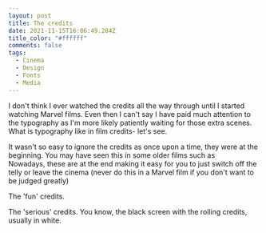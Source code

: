 ```yaml
---
layout: post
title: The credits
date: 2021-11-15T16:06:49.284Z
title_color: "#ffffff"
comments: false
tags:
  - Cinema
  - Design
  - Fonts
  - Media
---
```

I don't think I ever watched the credits all the way through until I started watching Marvel films. Even then I can't say I have paid much attention to the typography as I'm more likely patiently waiting for those extra scenes. What is typography like in film credits- let's see.

It wasn't so easy to ignore the credits as once upon a time, they were at the beginning. You may have seen this in some older films such as \
Nowadays, these are at the end making it easy for you to just switch off the telly or leave the cinema (never do this in a Marvel film if you don't want to be judged greatly)

The 'fun' credits.

The 'serious' credits. You know, the black screen with the rolling credits, usually in white.